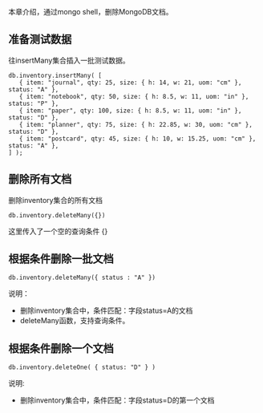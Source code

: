 本章介绍，通过mongo shell，删除MongoDB文档。

## 准备测试数据

往insertMany集合插入一批测试数据。
```terminal
db.inventory.insertMany( [
   { item: "journal", qty: 25, size: { h: 14, w: 21, uom: "cm" }, status: "A" },
   { item: "notebook", qty: 50, size: { h: 8.5, w: 11, uom: "in" }, status: "P" },
   { item: "paper", qty: 100, size: { h: 8.5, w: 11, uom: "in" }, status: "D" },
   { item: "planner", qty: 75, size: { h: 22.85, w: 30, uom: "cm" }, status: "D" },
   { item: "postcard", qty: 45, size: { h: 10, w: 15.25, uom: "cm" }, status: "A" },
] );
```

## 删除所有文档

删除inventory集合的所有文档
```terminal
db.inventory.deleteMany({})
```
这里传入了一个空的查询条件 {}

## 根据条件删除一批文档
```terminal
db.inventory.deleteMany({ status : "A" })
```
说明：

- 删除inventory集合中，条件匹配：字段status=A的文档
- deleteMany函数，支持查询条件。


## 根据条件删除一个文档
```terminal
db.inventory.deleteOne( { status: "D" } )
```
说明:

- 删除inventory集合中，条件匹配：字段status=D的第一个文档
